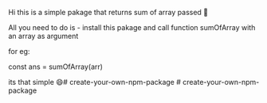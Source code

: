 Hi this is a simple pakage that returns sum of array passed 🧮

All you need to do is - install this pakage and call function sumOfArray with an array as argument 

for eg:

const ans = sumOfArray(arr)

its that simple 😄#   c r e a t e - y o u r - o w n - n p m - p a c k a g e  
 #   c r e a t e - y o u r - o w n - n p m - p a c k a g e  
 